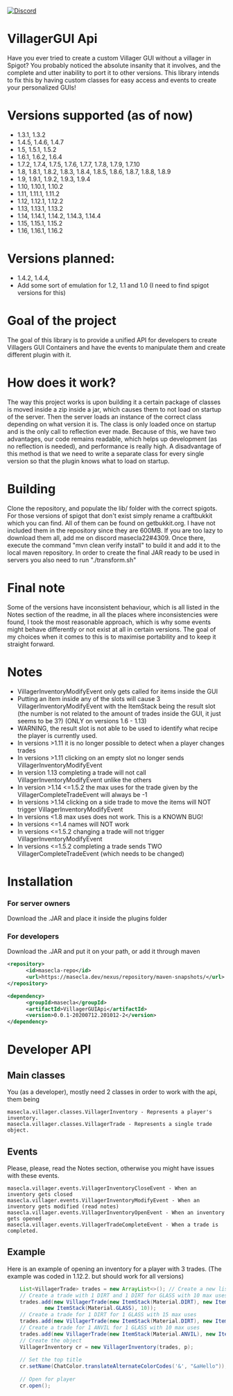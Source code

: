 [![Discord](https://img.shields.io/discord/459964296143699970.svg?label=&logo=discord&logoColor=ffffff&color=7389D8&labelColor=6A7EC2)](https://discord.gg/FdMjWSP)

# VillagerGUI Api
Have you ever tried to create a custom Villager GUI without a villager in Spigot? You probably noticed the absolute insanity that it involves, and the complete and utter inability to port it to other versions. This library intends to fix this by having custom classes for easy access and events to create your personalized GUIs!

# Versions supported (as of now)
  - 1.3.1, 1.3.2
  - 1.4.5, 1.4.6, 1.4.7
  - 1.5, 1.5.1, 1.5.2
  - 1.6.1, 1.6.2, 1.6.4
  - 1.7.2, 1.7.4, 1.7.5, 1.7.6, 1.7.7, 1.7.8, 1.7.9, 1.7.10
  - 1.8, 1.8.1, 1.8.2, 1.8.3, 1.8.4, 1.8.5, 1.8.6, 1.8.7, 1.8.8, 1.8.9
  - 1.9, 1.9.1, 1.9.2, 1.9.3, 1.9.4
  - 1.10, 1.10.1, 1.10.2
  - 1.11, 1.11.1, 1.11.2
  - 1.12, 1.12.1, 1.12.2
  - 1.13, 1.13.1, 1.13.2
  - 1.14, 1.14.1, 1.14.2, 1.14.3, 1.14.4
  - 1.15, 1.15.1, 1.15.2
  - 1.16, 1.16.1, 1.16.2

# Versions planned:
  - 1.4.2, 1.4.4, 
  - Add some sort of emulation for 1.2, 1.1 and 1.0 (I need to find spigot versions for this)

# Goal of the project
The goal of this library is to provide a unified API for developers to create Villagers GUI Containers and have the events to manipulate them and create different plugin with it. 

# How does it work?
The way this project works is upon building it a certain package of classes is moved inside a zip inside a jar, which causes them to not load on startup of the server. Then the server loads an instance of the correct class depending on what version it is. The class is only loaded once on startup and is the only call to reflection ever made. Because of this, we have two advantages, our code remains readable, which helps up development (as no reflection is needed), and performance is really high. A disadvantage of this method is that we need to write a separate class for every single version so that the plugin knows what to load on startup.

# Building
Clone the repository, and populate the lib/ folder with the correct spigots. For those versions of spigot that don't exist simply rename a craftbukkit which you can find. All of them can be found on getbukkit.org. I have not included them in the repository since they are 600MB. If you are too lazy to download them all, add me on discord masecla22#4309.
Once there, execute the command "mvn clean verify install" to build it and add it to the local maven repository. In order to create the final JAR ready to be used in servers you also need to run "./transform.sh"


# Final note
Some of the versions have inconsistent behaviour, which is all listed in the Notes section of the readme, in all the places where inconsistencies were found, I took the most reasonable approach, which is why some events might behave differently or not exist at all in certain versions. The goal of my choices when it comes to this is to maximise portability and to keep it straight forward. 

# Notes
  - VillagerInventoryModifyEvent only gets called for items inside the GUI
  - Putting an item inside any of the slots will cause 3 VillagerInventoryModifyEvent with the ItemStack being the result slot (the number is not related to the amount of trades inside the GUI, it just seems to be 3?) (ONLY on versions 1.6 - 1.13)
  - WARNING, the result slot is not able to be used to identify what recipe the player is currently used.
  - In versions >1.11 it is no longer possible to detect when a player changes trades
  - In versions >1.11 clicking on an empty slot no longer sends VillagerInventoryModifyEvent
  - In version 1.13 completing a trade will not call VillagerInventoryModifyEvent unlike the others
  - In version >1.14 <=1.5.2 the max uses for the trade given by the VillagerCompleteTradeEvent will always be -1
  - In versions >1.14 clicking on a side trade to move the items will NOT trigger VillagerInventoryModifyEvent
  - In versions <1.8 max uses does not work. This is a KNOWN BUG!
  - In versions <=1.4 names will NOT work
  - In versions <=1.5.2 changing a trade will not trigger VillagerInventoryModifyEvent
  - In versions <=1.5.2 completing a trade sends TWO VillagerCompleteTradeEvent (which needs to be changed)


# Installation
### For server owners
Download the .JAR and place it inside the plugins folder
### For developers
Download the .JAR and put it on your path, or add it through maven
```xml
<repository>
      <id>masecla-repo</id>
      <url>https://masecla.dev/nexus/repository/maven-snapshots/</url>
</repository>
```
```xml
<dependency>
      <groupId>masecla</groupId>
      <artifactId>VillagerGUIApi</artifactId>
      <version>0.0.1-20200712.201012-2</version>
</dependency>
```

# Developer API
## Main classes
You (as a developer), mostly need 2 classes in order to work with the api, them being
```
masecla.villager.classes.VillagerInventory - Represents a player's inventory.
masecla.villager.classes.VillagerTrade - Represents a single trade object.
```
## Events
Please, please, read the Notes section, otherwise you might have issues with these events.
```
masecla.villager.events.VillagerInventoryCloseEvent - When an inventory gets closed
masecla.villager.events.VillagerInventoryModifyEvent - When an inventory gets modified (read notes)
masecla.villager.events.VillagerInventoryOpenEvent - When an inventory gets opened
masecla.villager.events.VillagerTradeCompleteEvent - When a trade is completed.
```

## Example
Here is an example of opening an inventory for a player with 3 trades. (The example was coded in 1.12.2. but should work for all versions)
```java
    List<VillagerTrade> trades = new ArrayList<>(); // Create a new list of items
    // Create a trade with 1 DIRT and 1 DIRT for GLASS with 10 max uses
    trades.add(new VillagerTrade(new ItemStack(Material.DIRT), new ItemStack(Material.DIRT),
            new ItemStack(Material.GLASS), 10));
    // Create a trade for 1 DIRT for 1 GLASS with 15 max uses
    trades.add(new VillagerTrade(new ItemStack(Material.DIRT), new ItemStack(Material.GLASS), 15));
    // Create a trade for 1 ANVIL for 1 GLASS with 10 max uses 
    trades.add(new VillagerTrade(new ItemStack(Material.ANVIL), new ItemStack(Material.GLASS), 10));
    // Create the object
    VillagerInventory cr = new VillagerInventory(trades, p);
    
    // Set the top title
    cr.setName(ChatColor.translateAlternateColorCodes('&', "&aHello"));
    
    // Open for player
    cr.open();
```



